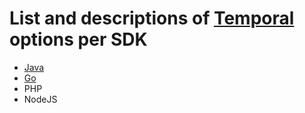 # List and descriptions of [Temporal](https://temporal.io/) options per SDK

* [Java](java/README.md)
* [Go](go/README.md)
* PHP 
* NodeJS
